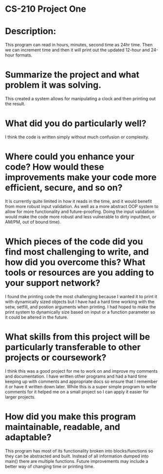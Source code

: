 # CS-210 Project One

# Description:
This program can read in hours, minutes, second time as 24hr time. Then we can increment time and then it will print out the updated 12-hour and 24-hour formats. 

# Summarize the project and what problem it was solving.
This created a system allows for manipulating a clock and then printing out the result.

# What did you do particularly well?
I think the code is written simply without much confusion or complexity. 

# Where could you enhance your code? How would these improvements make your code more efficient, secure, and so on?
It is currently quite limited in how it reads in the time, and it would benefit from more robust input validation. As well as a more abstract OOP system to allow for more functionality and future-proofing.
Doing the input validation would make the code more robust and less vulnerable to dirty input(text, or AM/PM, out of bound time).

# Which pieces of the code did you find most challenging to write, and how did you overcome this? What tools or resources are you adding to your support network?
I found the printing code the most challenging because I wanted it to print it with dynamically sized objects but I have had a hard time working with the setw, setfill, and postion arguments when printing. 
I had hoped to make the print system to dynamically size based on input or a function parameter so it could be altered in the future.

# What skills from this project will be particularly transferable to other projects or coursework?
I think this was a good project for me to work on and improve my comments and documentation. I have written other programs and had a hard time keeping up with comments and appropriate docs so ensure that I remember it or have it written down later. While this is a super simple program to write comments for it helped me on a small project so I can apply it easier for larger projects.

# How did you make this program maintainable, readable, and adaptable?
This program has most of its functionality broken into blocks/functions so they can be abstracted and built. Instead of all information dumped into main() there are multiple functions. Future improvements may include a better way of changing time or printing time.
